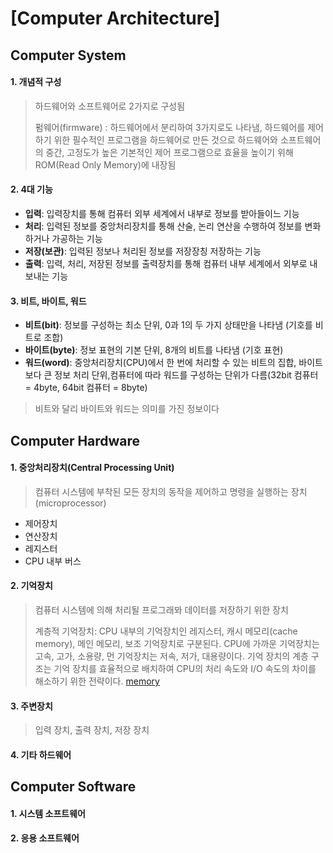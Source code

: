 [Computer Architecture]
===========
Computer System
----------
#### 1. 개념적 구성
> 하드웨어와 소프트웨어로 2가지로 구성됨
> 
> 펌웨어(firmware) : 하드웨어에서 분리하여 3가지로도 나타냄, 하드웨어를 제어하기 위한 필수적인 프로그램을 하드웨어로 만든 것으로 하드웨어와 소프트웨어의 중간, 고정도가 높은 기본적인 제어 프로그램으로 효율을 높이기 위해 ROM(Read Only Memory)에 내장됨
#### 2. 4대 기능
- __입력__: 입력장치를 통해 컴퓨터 외부 세계에서 내부로 정보를 받아들이느 기능
- __처리__: 입력된 정보를 중앙처리장치를 통해 산술, 논리 연산을 수행하여 정보를 변화하거나 가공하는 기능
- __저장(보관)__: 입력된 정보나 처리된 정보를 저장장칭 저장하는 기능 
- __출력__: 입력, 처리, 저장된 정보를 출력장치를 통해 컴퓨터 내부 세계에서 외부로 내보내는 기능
#### 3. 비트, 바이트, 워드
- __비트(bit)__: 정보를 구성하는 최소 단위, 0과 1의 두 가지 상태만을 나타냄 (기호를 비트로 조합)
- __바이트(byte)__: 정보 표현의 기본 단위, 8개의 비트를 나타냄 (기호 표현)
- __워드(word)__: 중앙처리장치(CPU)에서 한 번에 처리할 수 있는 비트의 집합, 바이트보다 큰 정보 처리 단위,컴퓨터에 따라 워드를 구성하는 단위가 다름(32bit 컴퓨터 = 4byte, 64bit 컴퓨터 = 8byte)
> 비트와 달리 바이트와 워드는 의미를 가진 정보이다

Computer Hardware
-----------
#### 1. 중앙처리장치(Central Processing Unit)
> 컴퓨터 시스템에 부착된 모든 장치의 동작을 제어하고 명령을 실행하는 장치(microprocessor)
- 제어장치
- 연산장치
- 레지스터
- CPU 내부 버스 

#### 2. 기억장치
> 컴퓨터 시스템에 의해 처리될 프로그래뫄 데이터를 저장하기 위한 장치
> 
> 계층적 기억장치: CPU 내부의 기억장치인 레지스터, 캐시 메모리(cache memory), 메인 메모리, 보조 기억장치로 구분된다. CPU에 가까운 기억장치는 고속, 고가, 소용량, 먼 기억장치는 저속, 저가, 대용량이다.
> 기억 장치의 계층 구조는 기억 장치를 효율적으로 배치하여 CPU의 처리 속도와 I/O 속도의 차이를 해소하기 위한 전략이다.
[memory]()
             

#### 3. 주변장치
> 입력 장치, 출력 장치, 저장 장치
#### 4. 기타 하드웨어


Computer Software
------------
#### 1. 시스템 소프트웨어

#### 2. 응용 소프트웨어

